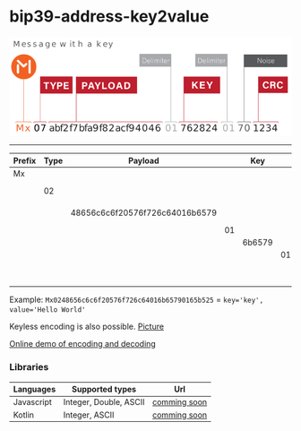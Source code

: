 # bip39-address-key2value

![Message with key](docs/static/Message_with_a_key.png "Message with key")

----

Prefix | Type | Payload | | Key|  |Noise| CRC | Descr
---|---|---|---|---|---|---|---|---
Mx| | | | | | | |
| |02| | | | | | |Text ASCII
| | |48656c6c6f20576f726c64016b6579 | | | | | | Hello World
| | | |01
| | | | |6b6579 | | | |key
| | | | | |01
| | | | | | |65
| | | | | | | |b525


Example:
`Mx0248656c6c6f20576f726c64016b65790165b525` = `key='key', value='Hello World'`

Keyless encoding is also possible. [Picture](docs/static/Message_without_a_key.png)

[Online demo of encoding and decoding](https://github.com/counters)

### Libraries
Languages| Supported types | Url 
---|---|---
Javascript|Integer, Double, ASCII|[comming soon](https://github.com/counters)
Kotlin|Integer, ASCII|[comming soon](https://github.com/counters)
